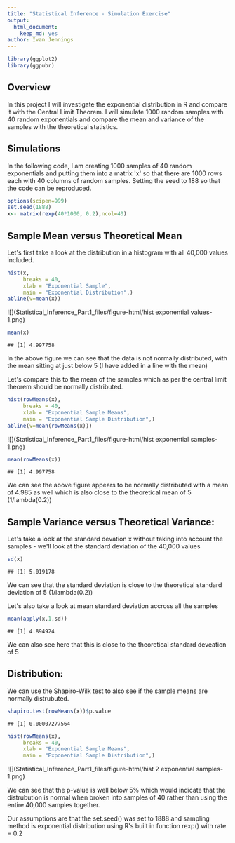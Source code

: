 ```yaml
---
title: "Statistical Inference - Simulation Exercise"
output:
  html_document:
    keep_md: yes
author: Ivan Jennings
---
```



```r
library(ggplot2)
library(ggpubr)
```

## Overview
In this project I will investigate the exponential distribution in R and compare it with the Central Limit Theorem. I will simulate 1000 random samples with 40 random exponentials and compare the mean and variance of the samples with the theoretical statistics.

## Simulations
In the following code, I am creating 1000 samples of 40 random exponentials and putting them into a matrix 'x' so that there are 1000 rows each with 40 columns of random samples. Setting the seed to 188 so that the code can be reproduced.


```r
options(scipen=999)
set.seed(1888)
x<- matrix(rexp(40*1000, 0.2),ncol=40)
```

## Sample Mean versus Theoretical Mean
Let's first take a look at the distribution in a histogram with all 40,000 values included.


```r
hist(x,
     breaks = 40,
     xlab = "Exponential Sample",
     main = "Exponential Distribution",)
abline(v=mean(x))
```

![](Statistical_Inference_Part1_files/figure-html/hist exponential values-1.png)<!-- -->

```r
mean(x)
```

```
## [1] 4.997758
```

In the above figure we can see that the data is not normally distributed, with the mean sitting at just below 5 (I have added in a line with the mean)

Let's compare this to the mean of the samples which as per the central limit theorem should be normally distributed.


```r
hist(rowMeans(x),
     breaks = 40,
     xlab = "Exponential Sample Means",
     main = "Exponential Sample Distribution",)
abline(v=mean(rowMeans(x)))
```

![](Statistical_Inference_Part1_files/figure-html/hist exponential samples-1.png)<!-- -->

```r
mean(rowMeans(x))
```

```
## [1] 4.997758
```

We can see the above figure appears to be normally distributed with a mean of 4.985 as well which is also close to the theoretical mean of 5 (1/lambda(0.2))

## Sample Variance versus Theoretical Variance:

Let's take a look at the standard devation x without taking into account the samples - we'll look at the standard deviation of the 40,000 values


```r
sd(x)
```

```
## [1] 5.019178
```

We can see that the standard deviation is close to the theoretical standard deviation of 5 (1/lambda(0.2))

Let's also take a look at mean standard deviation accross all the samples


```r
mean(apply(x,1,sd))
```

```
## [1] 4.894924
```

We can also see here that this is close to the theoretical standard deveation of 5

## Distribution:

We can use the Shapiro-Wilk test to also see if the sample means are normally distrubuted.


```r
shapiro.test(rowMeans(x))$p.value
```

```
## [1] 0.00007277564
```


```r
hist(rowMeans(x),
     breaks = 40,
     xlab = "Exponential Sample Means",
     main = "Exponential Sample Distribution",)
```

![](Statistical_Inference_Part1_files/figure-html/hist 2 exponential samples-1.png)<!-- -->

We can see that the p-value is well below 5% which would indicate that the distrubution is normal when broken into samples of 40 rather than using the entire 40,000 samples together.

Our assumptions are that the set.seed() was set to 1888 and sampling method is exponential distribution using R's built in function rexp() with rate = 0.2
